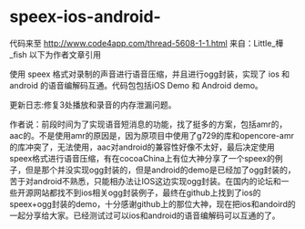# speex-ios-android-

代码来至 http://www.code4app.com/thread-5608-1-1.html
来自：Little_樺_fish
以下为作者文章引用

使用 speex 格式对录制的声音进行语音压缩，并且进行ogg封装，实现了 ios 和 android 的语音编解码互通。代码包包括iOS Demo 和 Android demo。

更新日志:修复3处播放和录音的内存泄漏问题。

作者说：前段时间为了实现语音短消息的功能，找了挺多的方案，包括amr的，aac的。不是使用amr的原因是，因为原项目中使用了g729的库和opencore-amr的库冲突了，无法使用，aac对android的兼容性好像不太好，最后决定使用speex格式进行语音压缩，有在cocoaChina上有位大神分享了一个speex的例子，但是那个并没实现ogg封装的，但是android的demo是已经加了ogg封装的，苦于对android不熟悉，只能相办法让IOS这边实现ogg封装。在国内的论坛和一些开源网站都找不到ios相关ogg封装例子，最终在github上找到了ios的speex+ogg封装的demo，十分感谢github上的那位大神，现在把ios和andoird的一起分享给大家。已经测试过可以ios和android的语音编解码可以互通的了。
